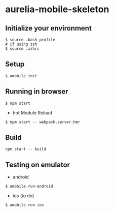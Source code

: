 # aurelia-mobile-skeleton

## Initialize your environment

```shell
$ source .bash_profile
# if using zsh
$ source .zshrc
```

## Setup

```shell
$ amobile init
```

## Running in browser

```shell
$ npm start
```

- hot Module Reload

```shell
$ npm start -- webpack.server.hmr
```

## Build

```shell
npm start -- build
```

## Testing on emulator

- android

```shell
$ amobile run-android
```

- ios (to do)
```shell
$ amobile run-ios
```

